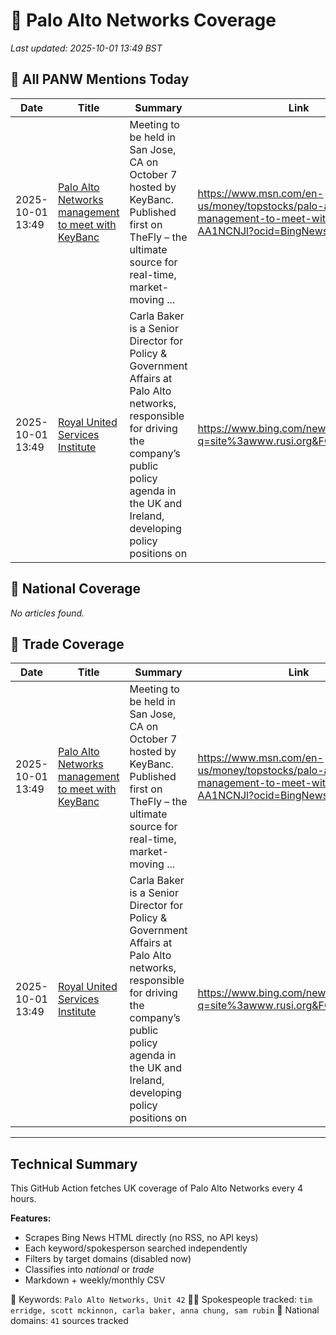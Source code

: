 # 🔐 Palo Alto Networks Coverage

_Last updated: 2025-10-01 13:49 BST_

## 📌 All PANW Mentions Today

| Date | Title | Summary | Link |
|------|--------|---------|------|
| 2025-10-01 13:49 | [Palo Alto Networks management to meet with KeyBanc](https://www.msn.com/en-us/money/topstocks/palo-alto-networks-management-to-meet-with-keybanc/ar-AA1NCNJl?ocid=BingNewsVerp) | Meeting to be held in San Jose, CA on October 7 hosted by KeyBanc. Published first on TheFly – the ultimate source for real-time, market-moving ... | https://www.msn.com/en-us/money/topstocks/palo-alto-networks-management-to-meet-with-keybanc/ar-AA1NCNJl?ocid=BingNewsVerp |
| 2025-10-01 13:49 | [Royal United Services Institute](https://www.bing.com/news/search?q=site%3awww.rusi.org&FORM=NWBCLM) | Carla Baker is a Senior Director for Policy & Government Affairs at Palo Alto networks, responsible for driving the company’s public policy agenda in the UK and Ireland, developing policy positions on | https://www.bing.com/news/search?q=site%3awww.rusi.org&FORM=NWBCLM |

## 📰 National Coverage

_No articles found._

## 📘 Trade Coverage

| Date | Title | Summary | Link |
|------|--------|---------|------|
| 2025-10-01 13:49 | [Palo Alto Networks management to meet with KeyBanc](https://www.msn.com/en-us/money/topstocks/palo-alto-networks-management-to-meet-with-keybanc/ar-AA1NCNJl?ocid=BingNewsVerp) | Meeting to be held in San Jose, CA on October 7 hosted by KeyBanc. Published first on TheFly – the ultimate source for real-time, market-moving ... | https://www.msn.com/en-us/money/topstocks/palo-alto-networks-management-to-meet-with-keybanc/ar-AA1NCNJl?ocid=BingNewsVerp |
| 2025-10-01 13:49 | [Royal United Services Institute](https://www.bing.com/news/search?q=site%3awww.rusi.org&FORM=NWBCLM) | Carla Baker is a Senior Director for Policy & Government Affairs at Palo Alto networks, responsible for driving the company’s public policy agenda in the UK and Ireland, developing policy positions on | https://www.bing.com/news/search?q=site%3awww.rusi.org&FORM=NWBCLM |


---

## Technical Summary

This GitHub Action fetches UK coverage of Palo Alto Networks every 4 hours.

**Features:**
- Scrapes Bing News HTML directly (no RSS, no API keys)
- Each keyword/spokesperson searched independently
- Filters by target domains (disabled now)
- Classifies into _national_ or _trade_
- Markdown + weekly/monthly CSV

📌 Keywords: `Palo Alto Networks, Unit 42`
🧑‍💼 Spokespeople tracked: `tim erridge, scott mckinnon, carla baker, anna chung, sam rubin`
📰 National domains: `41` sources tracked

